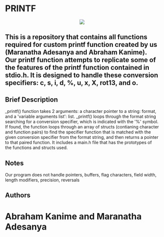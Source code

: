 # PRINTF
<p align="center">

<img src="https://user-images.githubusercontent.com/111146026/196436282-027f9cee-998b-4780-beb3-d4eb943a4718.png">

</p>

## This is a repository that contains all functions required for custom printf function created by us (Maranatha Adesanya and Abraham Kanime). Our printf function attempts to replicate some of the features of the printf function contained in stdio.h. It is designed to handle these conversion specifiers: c, s, i, d, %, u, x, X, rot13, and o.

## Brief Description

_printf() function takes 2 arguments: a character pointer to a string: format, and a 'variable arguments list': list. _printf() loops through the format string searching for a conversion specifier, which is indicated with the '%' symbol. If found, the function loops through an array of structs (contianing character and function pairs) to find the specifier function that is matched with the given conversion specifier from the format string, and then returns a pointer to that paired function. It includes a main.h file that has the prototypes of the functions and structs used.

## Notes

Our program does not handle pointers, buffers, flag characters, field width, length modifiers, precision, reversals

## Authors

# Abraham Kanime and Maranatha Adesanya
